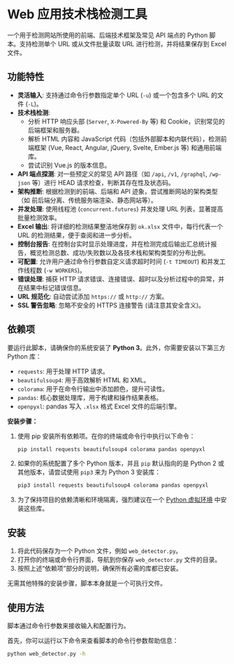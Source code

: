 # Web 应用技术栈检测工具

一个用于检测网站所使用的前端、后端技术框架及常见 API 端点的 Python 脚本。支持检测单个 URL 或从文件批量读取 URL 进行检测，并将结果保存到 Excel 文件。

## 功能特性

* **灵活输入**: 支持通过命令行参数指定单个 URL (`-u`) 或一个包含多个 URL 的文件 (`-L`)。
* **技术栈检测**:
    * 分析 HTTP 响应头部 (`Server`, `X-Powered-By` 等) 和 Cookie，识别常见的后端框架和服务器。
    * 解析 HTML 内容和 JavaScript 代码（包括外部脚本和内联代码），检测前端框架 (Vue, React, Angular, jQuery, Svelte, Ember.js 等) 和通用前端库。
    * 尝试识别 Vue.js 的版本信息。
* **API 端点探测**: 对一些预定义的常见 API 路径（如 `/api`, `/v1`, `/graphql`, `/wp-json` 等）进行 HEAD 请求检查，判断其存在性及状态码。
* **架构推断**: 根据检测到的前端、后端和 API 迹象，尝试推断网站的架构类型（如 前后端分离、传统服务端渲染、静态网站等）。
* **并发处理**: 使用线程池 (`concurrent.futures`) 并发处理 URL 列表，显著提高批量检测效率。
* **Excel 输出**: 将详细的检测结果整洁地保存到 `ok.xlsx` 文件中，每行代表一个 URL 的检测结果，便于查阅和进一步分析。
* **控制台报告**: 在控制台实时显示处理进度，并在检测完成后输出汇总统计报告，概览检测总数、成功/失败数以及各技术栈和架构类型的分布比例。
* **可配置**: 允许用户通过命令行参数自定义请求超时时间 (`-t TIMEOUT`) 和并发工作线程数 (`-w WORKERS`)。
* **错误处理**: 捕获 HTTP 请求错误、连接错误、超时以及分析过程中的异常，并在结果中标记错误信息。
* **URL 规范化**: 自动尝试添加 `https://` 或 `http://` 方案。
* **SSL 警告忽略**: 忽略不安全的 HTTPS 连接警告 (请注意其安全含义)。

## 依赖项

要运行此脚本，请确保你的系统安装了 **Python 3**。此外，你需要安装以下第三方 Python 库：

* `requests`: 用于处理 HTTP 请求。
* `beautifulsoup4`: 用于高效解析 HTML 和 XML。
* `colorama`: 用于在命令行输出中添加颜色，提升可读性。
* `pandas`: 核心数据处理库，用于构建和操作结果表格。
* `openpyxl`: pandas 写入 `.xlsx` 格式 Excel 文件的后端引擎。

**安装步骤：**

1.  使用 pip 安装所有依赖项。在你的终端或命令行中执行以下命令：

    ```bash
    pip install requests beautifulsoup4 colorama pandas openpyxl
    ```

2.  如果你的系统配置了多个 Python 版本，并且 `pip` 默认指向的是 Python 2 或其他版本，请尝试使用 `pip3` 来为 Python 3 安装库：

    ```bash
    pip3 install requests beautifulsoup4 colorama pandas openpyxl
    ```

3.  为了保持项目的依赖清晰和环境隔离，强烈建议在一个 [Python 虚拟环境](https://docs.python.org/3/library/venv.html) 中安装这些库。

## 安装

1.  将此代码保存为一个 Python 文件，例如 `web_detector.py`。
2.  打开你的终端或命令行界面，导航到你保存 `web_detector.py` 文件的目录。
3.  按照上述“依赖项”部分的说明，确保所有必需的库都已安装。

无需其他特殊的安装步骤，脚本本身就是一个可执行文件。

## 使用方法

脚本通过命令行参数来接收输入和配置行为。

首先，你可以运行以下命令来查看脚本的命令行参数帮助信息：

```bash
python web_detector.py -h

